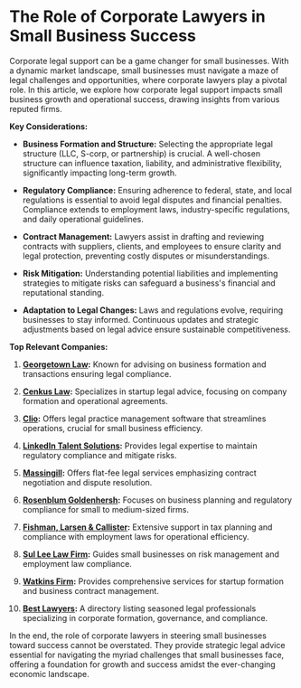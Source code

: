 # The Role of Corporate Lawyers in Small Business Success

Corporate legal support can be a game changer for small businesses. With a dynamic market landscape, small businesses must navigate a maze of legal challenges and opportunities, where corporate lawyers play a pivotal role. In this article, we explore how corporate legal support impacts small business growth and operational success, drawing insights from various reputed firms.

**Key Considerations:**
- **Business Formation and Structure:** Selecting the appropriate legal structure (LLC, S-corp, or partnership) is crucial. A well-chosen structure can influence taxation, liability, and administrative flexibility, significantly impacting long-term growth.
  
- **Regulatory Compliance:** Ensuring adherence to federal, state, and local regulations is essential to avoid legal disputes and financial penalties. Compliance extends to employment laws, industry-specific regulations, and daily operational guidelines.
  
- **Contract Management:** Lawyers assist in drafting and reviewing contracts with suppliers, clients, and employees to ensure clarity and legal protection, preventing costly disputes or misunderstandings.
  
- **Risk Mitigation:** Understanding potential liabilities and implementing strategies to mitigate risks can safeguard a business's financial and reputational standing.
  
- **Adaptation to Legal Changes:** Laws and regulations evolve, requiring businesses to stay informed. Continuous updates and strategic adjustments based on legal advice ensure sustainable competitiveness.

**Top Relevant Companies:**

1. **[Georgetown Law](/dir/georgetown_law):** Known for advising on business formation and transactions ensuring legal compliance.

2. **[Cenkus Law](/dir/cenkus_law):** Specializes in startup legal advice, focusing on company formation and operational agreements.

3. **[Clio](/dir/clio):** Offers legal practice management software that streamlines operations, crucial for small business efficiency.

4. **[LinkedIn Talent Solutions](/dir/linkedin_talent_solutions):** Provides legal expertise to maintain regulatory compliance and mitigate risks.

5. **[Massingill](/dir/massingill):** Offers flat-fee legal services emphasizing contract negotiation and dispute resolution.

6. **[Rosenblum Goldenhersh](/dir/rosenblum_goldenhersh):** Focuses on business planning and regulatory compliance for small to medium-sized firms.

7. **[Fishman, Larsen & Callister](/dir/fishman_larsen__callister):** Extensive support in tax planning and compliance with employment laws for operational efficiency.

8. **[Sul Lee Law Firm](/dir/sul_lee_law_firm):** Guides small businesses on risk management and employment law compliance.

9. **[Watkins Firm](/dir/watkins_firm):** Provides comprehensive services for startup formation and business contract management.

10. **[Best Lawyers](/dir/best_lawyers):** A directory listing seasoned legal professionals specializing in corporate formation, governance, and compliance.

In the end, the role of corporate lawyers in steering small businesses toward success cannot be overstated. They provide strategic legal advice essential for navigating the myriad challenges that small businesses face, offering a foundation for growth and success amidst the ever-changing economic landscape.